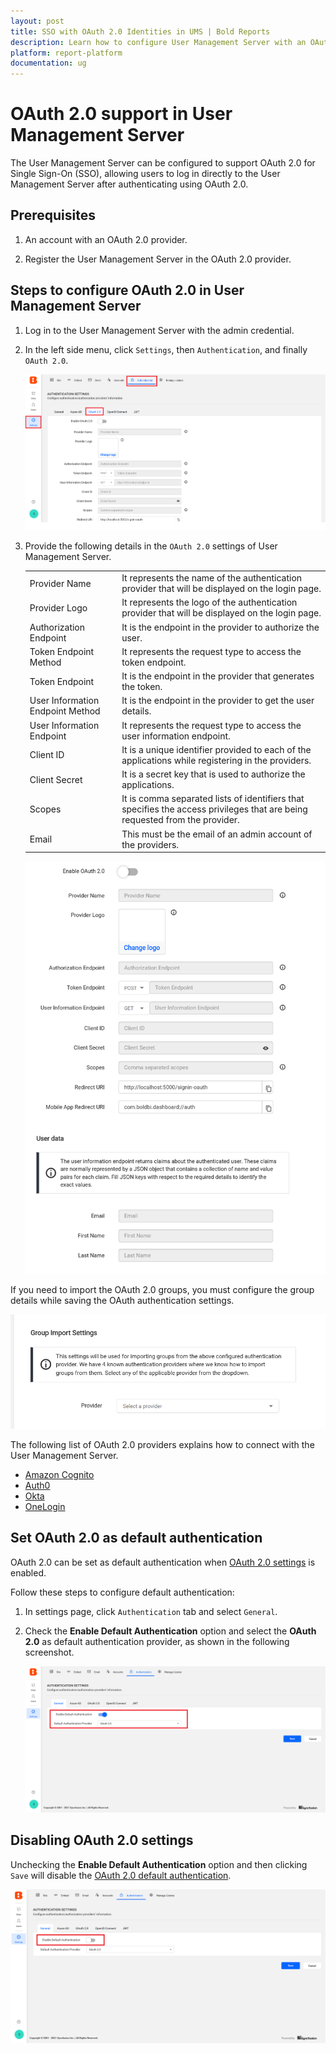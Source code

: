 ```yaml
---
layout: post
title: SSO with OAuth 2.0 Identities in UMS | Bold Reports
description: Learn how to configure User Management Server with an OAuth 2.0 identity provider for Single Sign-On authentication using OAuth 2.0.
platform: report-platform
documentation: ug
---
```


# OAuth 2.0 support in User Management Server

The User Management Server can be configured to support OAuth 2.0 for Single Sign-On (SSO), allowing users to log in directly to the User Management Server after authenticating using OAuth 2.0.

## Prerequisites

1. An account with an OAuth 2.0 provider.

2. Register the User Management Server in the OAuth 2.0 provider.

## Steps to configure OAuth 2.0 in User Management Server

1. Log in to the User Management Server with the admin credential.

2. In the left side menu, click `Settings`, then `Authentication`, and finally `OAuth 2.0`.

    ![Authentication OAuth settings](/static/assets/on-premise/images/tenant-management/site-management/authentication/oauth-setting-page.png)

4. Provide the following details in the `OAuth 2.0` settings of User Management Server.

    <table>

    <tr>
    <td>Provider Name</td>
    <td>It represents the name of the authentication provider that will be displayed on the login page.</td>
    </tr>

    <tr>
    <td>Provider Logo</td>
    <td>It represents the logo of the authentication provider that will be displayed on the login page.</td>
    </tr>

    <tr>
    <td>Authorization Endpoint</td>
    <td>It is the endpoint in the provider to authorize the user.</td>
    </tr>

    <tr>
    <td>Token Endpoint Method</td>
    <td>It represents the request type to access the token endpoint.</td>
    </tr>

    <tr>
    <td>Token Endpoint</td>
    <td>It is the endpoint in the provider that generates the token.</td>
    </tr>

    <tr>
    <td>User Information Endpoint Method</td>
    <td>It is the endpoint in the provider to get the user details.</td>
    </tr>

    <tr>
    <td>User Information Endpoint</td>
    <td>It represents the request type to access the user information endpoint.</td>
    </tr>

    <tr>
    <td>Client ID</td>
    <td>It is a unique identifier provided to each of the applications while registering in the providers.</td>
    </tr>

    <tr>
    <td>Client Secret</td>
    <td>It is a secret key that is used to authorize the applications.</td>
    </tr>

    <tr>
    <td>Scopes</td>
    <td>It is comma separated lists of identifiers that specifies the access privileges that are being requested from the provider.</td>
    </tr>

    <tr>
    <td>Email</td>
    <td>This must be the email of an admin account of the providers.</td>
    </tr>

    </table>

    ![OAuth settings](/static/assets/on-premise/images/tenant-management/site-management/authentication/oauth-setting-configuration.png)

If you need to import the OAuth 2.0 groups, you must configure the group details while saving the OAuth authentication settings.

  ![OAuth setting provider option](/static/assets/on-premise/images/tenant-management/site-management/authentication/oauth-setting-provider-option.png)

The following list of OAuth 2.0 providers explains how to connect with the User Management Server. 

* [Amazon Cognito](./../../../authentication/single-sign-on/oauth-2.0/amazon-cognito/) 
* [Auth0](./../../../authentication/single-sign-on/oauth-2.0/auth0/)
* [Okta](./../../../authentication/single-sign-on/oauth-2.0/okta/)
* [OneLogin](./../../../authentication/single-sign-on/oauth-2.0/onelogin/)

## Set OAuth 2.0 as default authentication
OAuth 2.0 can be set as default authentication when [OAuth 2.0 settings](#steps-to-configure-oauth-20-in-user-management-server) is enabled.

Follow these steps to configure default authentication:

1. In settings page, click `Authentication` tab and select `General`.

2. Check the **Enable Default Authentication** option and select the **OAuth 2.0** as default authentication provider, as shown in the following screenshot.

    ![Enable OAuth Default Authentication](/static/assets/on-premise/images/tenant-management/site-management/authentication/default-oauth.png)

## Disabling OAuth 2.0 settings

Unchecking the **Enable Default Authentication** option and then clicking `Save` will disable the [OAuth 2.0 default authentication](#set-oauth-20-as-default-authentication).

![Disable Default Authentication](/static/assets/on-premise/images/tenant-management/site-management/authentication/oauth-default-authentication.png)
